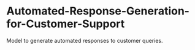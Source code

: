 # Automated-Response-Generation-for-Customer-Support
Model to generate automated responses to customer queries.
